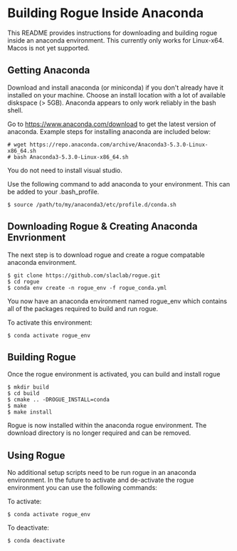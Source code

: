 # Building Rogue Inside Anaconda

This README provides instructions for downloading and building rogue inside an anaconda environment.
This currently only works for Linux-x64. Macos is not yet supported.

## Getting Anaconda

Download and install anaconda (or miniconda) if you don't already have it installed on your machine. Choose an install location with a lot of available diskspace (> 5GB). Anaconda appears to only work reliably in the bash shell. 

Go to https://www.anaconda.com/download to get the latest version of anaconda. Example steps for installing anaconda are included below:

````
# wget https://repo.anaconda.com/archive/Anaconda3-5.3.0-Linux-x86_64.sh
# bash Anaconda3-5.3.0-Linux-x86_64.sh
````

You do not need to install visual studio.

Use the following command to add anaconda to your environment. This can be added to your .bash_profile.

````
$ source /path/to/my/anaconda3/etc/profile.d/conda.sh
````

## Downloading Rogue & Creating Anaconda Envrionment

The next step is to download rogue and create a rogue compatable anaconda environment.

````
$ git clone https://github.com/slaclab/rogue.git
$ cd rogue
$ conda env create -n rogue_env -f rogue_conda.yml
````

You now have an anaconda environment named rogue_env which contains all of the packages required to build and run rogue.

To activate this environment:

````
$ conda activate rogue_env
````

## Building Rogue

Once the rogue environment is activated, you can build and install rogue

````
$ mkdir build
$ cd build
$ cmake .. -DROGUE_INSTALL=conda
$ make
$ make install
````

Rogue is now installed within the anaconda rogue environment. The download directory is no longer required and can be removed.

## Using Rogue

No additional setup scripts need to be run rogue in an anaconda environment. In the future to activate and de-activate the rogue environment you can use the following commands:

To activate:

````
$ conda activate rogue_env
````

To deactivate:


````
$ conda deactivate
````

